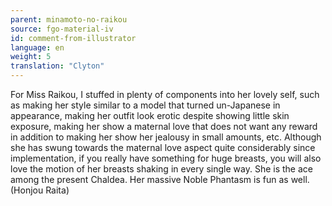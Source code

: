 ```yaml
---
parent: minamoto-no-raikou
source: fgo-material-iv
id: comment-from-illustrator
language: en
weight: 5
translation: "Clyton"
---
```


For Miss Raikou, I stuffed in plenty of components into her lovely self, such as making her style similar to a model that turned un-Japanese in appearance, making her outfit look erotic despite showing little skin exposure, making her show a maternal love that does not want any reward in addition to making her show her jealousy in small amounts, etc. Although she has swung towards the maternal love aspect quite considerably since implementation, if you really have something for huge breasts, you will also love the motion of her breasts shaking in every single way. She is the ace among the present Chaldea. Her massive Noble Phantasm is fun as well. (Honjou Raita)
